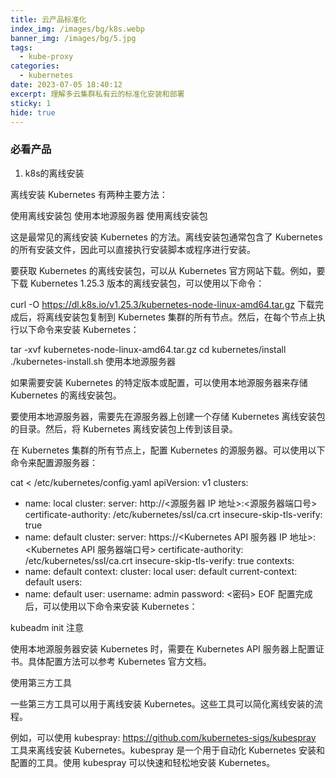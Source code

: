 ```yaml
---
title: 云产品标准化
index_img: /images/bg/k8s.webp
banner_img: /images/bg/5.jpg
tags:
  - kube-proxy
categories:
  - kubernetes
date: 2023-07-05 18:40:12
excerpt: 理解多云集群私有云的标准化安装和部署
sticky: 1
hide: true
---
```


### 必看产品

1. k8s的离线安装

离线安装 Kubernetes 有两种主要方法：

使用离线安装包
使用本地源服务器
使用离线安装包

这是最常见的离线安装 Kubernetes 的方法。离线安装包通常包含了 Kubernetes 的所有安装文件，因此可以直接执行安装脚本或程序进行安装。

要获取 Kubernetes 的离线安装包，可以从 Kubernetes 官方网站下载。例如，要下载 Kubernetes 1.25.3 版本的离线安装包，可以使用以下命令：

curl -O https://dl.k8s.io/v1.25.3/kubernetes-node-linux-amd64.tar.gz
下载完成后，将离线安装包复制到 Kubernetes 集群的所有节点。然后，在每个节点上执行以下命令来安装 Kubernetes：

tar -xvf kubernetes-node-linux-amd64.tar.gz
cd kubernetes/install
./kubernetes-install.sh
使用本地源服务器

如果需要安装 Kubernetes 的特定版本或配置，可以使用本地源服务器来存储 Kubernetes 的离线安装包。

要使用本地源服务器，需要先在源服务器上创建一个存储 Kubernetes 离线安装包的目录。然后，将 Kubernetes 离线安装包上传到该目录。

在 Kubernetes 集群的所有节点上，配置 Kubernetes 的源服务器。可以使用以下命令来配置源服务器：

cat <<EOF > /etc/kubernetes/config.yaml
apiVersion: v1
clusters:
- name: local
  cluster:
    server: http://<源服务器 IP 地址>:<源服务器端口号>
    certificate-authority: /etc/kubernetes/ssl/ca.crt
    insecure-skip-tls-verify: true
- name: default
  cluster:
    server: https://<Kubernetes API 服务器 IP 地址>:<Kubernetes API 服务器端口号>
    certificate-authority: /etc/kubernetes/ssl/ca.crt
    insecure-skip-tls-verify: true
contexts:
- name: default
  context:
    cluster: local
    user: default
current-context: default
users:
- name: default
  user:
    username: admin
    password: <密码>
EOF
配置完成后，可以使用以下命令来安装 Kubernetes：

kubeadm init
注意

使用本地源服务器安装 Kubernetes 时，需要在 Kubernetes API 服务器上配置证书。具体配置方法可以参考 Kubernetes 官方文档。

使用第三方工具

一些第三方工具可以用于离线安装 Kubernetes。这些工具可以简化离线安装的流程。

例如，可以使用 kubespray: https://github.com/kubernetes-sigs/kubespray 工具来离线安装 Kubernetes。kubespray 是一个用于自动化 Kubernetes 安装和配置的工具。使用 kubespray 可以快速和轻松地安装 Kubernetes。